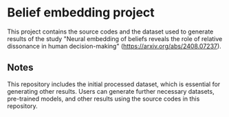 # Belief embedding project 

This project contains the source codes and the dataset used to generate results of the study "Neural embedding of beliefs reveals the role of relative dissonance in human decision-making"  (https://arxiv.org/abs/2408.07237).


## Notes
This repository includes the initial processed dataset, which is essential for generating other results. 
Users can generate further necessary datasets, pre-trained models, and other results using the source codes in this repository.  